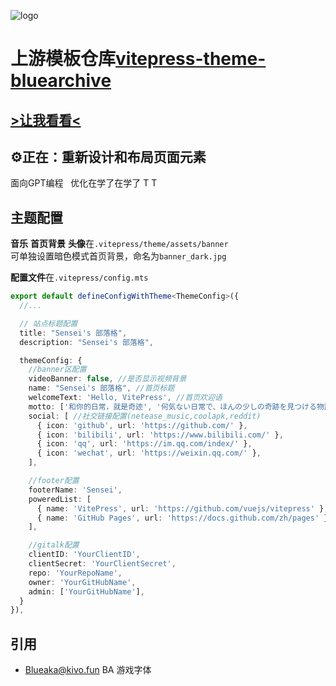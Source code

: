 ![logo](.vitepress/theme/assets/icon/footLogo.svg)  
# 上游模板仓库[vitepress-theme-bluearchive](https://github.com/Alittfre/vitepress-theme-bluearchive)  

## [**>让我看看<**](https://ngnhomepage.top)  

## ⚙️正在：重新设计和布局页面元素  
面向GPT编程  
优化在学了在学了 T T  

## 主题配置
**音乐** **首页背景** **头像**在`.vitepress/theme/assets/banner`  
可单独设置暗色模式首页背景，命名为`banner_dark.jpg`

**配置文件**在`.vitepress/config.mts`

```ts
export default defineConfigWithTheme<ThemeConfig>({
  //...

  // 站点标题配置
  title: "Sensei's 部落格",
  description: "Sensei's 部落格",

  themeConfig: {
    //banner区配置
    videoBanner: false, //是否显示视频背景
    name: "Sensei's 部落格", //首页标题
    welcomeText: 'Hello, VitePress', //首页欢迎语
    motto: ['和你的日常，就是奇迹', '何気ない日常で、ほんの少しの奇跡を見つける物語。'], //首页motto
    social: [ //社交链接配置(netease_music,coolapk,reddit)
      { icon: 'github', url: 'https://github.com/' },
      { icon: 'bilibili', url: 'https://www.bilibili.com/' },
      { icon: 'qq', url: 'https://im.qq.com/index/' },
      { icon: 'wechat', url: 'https://weixin.qq.com/' },
    ],

    //footer配置
    footerName: 'Sensei',
    poweredList: [
      { name: 'VitePress', url: 'https://github.com/vuejs/vitepress' },
      { name: 'GitHub Pages', url: 'https://docs.github.com/zh/pages' },
    ],

    //gitalk配置
    clientID: 'YourClientID',
    clientSecret: 'YourClientSecret',
    repo: 'YourRepoName',
    owner: 'YourGitHubName',
    admin: ['YourGitHubName'],
  }
}),
```

## 引用
- [Blueaka@kivo.fun](https://kivo.fun/) BA 游戏字体
